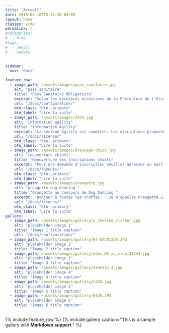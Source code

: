 ```yaml
---
title: "Accueil"
date: 2019-04-18T15:34:30-04:00
layout: home
classes: wide
permalink: /
#categories:
#  - blog
#tags:
#  - Jekyll
#  - update
 
  
sidebar:
  nav: "docs"

feature_row:
  - image_path: /assets/images/pass_sanitaire.jpg
    alt: "pass_sanitaire"
    title: "Pass Sanitaire Obligatoire"
    excerpt: "Selon les dernières directives de la Préfecture de l'Essonne et de la mairie..."
    url: "/docs/configuration/"
    btn_class: "btn--primary"
    btn_label: "Lire la suite"
  - image_path: /assets/images/3474.jpg
    alt: "information agility"
    title: "Information Agility"
    excerpt: "La section Agility est complète. Les disciplines proposées au sein du club seront..."
    url: "/docs/license/"
    btn_class: "btn--primary"
    btn_label: "Lire la suite"     
  - image_path: /assets/images/dressage-chiot.jpg
    alt: "reouverture chiots"
    title: "Réouverture des inscriptions chiots"
    excerpt: "Pour une demande d'inscription veuillez adresser un mail dans l'onglet Nous contacter..."
    url: "/docs/layouts/"
    btn_class: "btn--primary"
    btn_label: "Lire la suite"
  - image_path: /assets/images/orangette.jpg
    alt: "orangette dog dancing "
    title: "Orangette au Concours de Dog Dancing "
    excerpt: "Bonjour à toutes les truffes,   Je m’appelle Orangette Espiègle et j’ai participé..."
    url: "/docs/license/"
    btn_class: "btn--primary"
    btn_label: "Lire la suite"  
gallery:
  - image_path: /assets/images/gallery/o_chelsea_clicker.jpg
    alt: "placeholder image 1"
    title: "Image 1 title caption"
	url: "/docs/configuration/"
  - image_path: /assets/images/gallery/07-DSC01358.JPG
    alt: "placeholder image 2"
    title: "Image 2 title caption"
  - image_path: /assets/images/gallery/educ_05_au_club_01343.jpg
    alt: "placeholder image 3"
    title: "Image 3 title caption"
  - image_path: /assets/images/gallery/danette_4.jpg
    alt: "placeholder image 4"
    title: "Image 4 title caption"
  - image_path: /assets/images/gallery/LOGO.jpg
    alt: "placeholder image 5"
    title: "Image 5 title caption"
  - image_path: /assets/images/gallery/0145.JPG
    alt: "placeholder image 6"
    title: "Image 6 title caption"
---
```


{% include feature_row %}
{% include gallery caption="This is a sample gallery with **Markdown support**." %}

